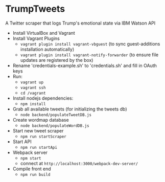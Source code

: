 # TrumpTweets
A Twitter scraper that logs Trump's emotional state via IBM Watson API

- Install VirtualBox and Vagrant
- Install Vagrant Plugins
    - `vagrant plugin install vagrant-vbguest` (to sync guest-additions installation automatically)
    - `vagrant plugin install vagrant-notify-forwarder` (to ensure file updates are registered by the box)
- Rename 'credentials-example.sh' to 'credentials.sh' and fill in OAuth keys
- Run:
    - `vagrant up`
    - `vagrant ssh`
    - `cd /vagrant`
- Install nodejs dependencies:
    - `npm install`
- Grab all available tweets (for initializing the tweets db)
    - `node backend/populateTweetDB.js`
- Create wordmap database
    - `node backend/populateWordDB.js`
- Start new tweet scraper
    - `npm run startScraper`
- Start API
    - `npm run startApi`
- Webpack server
    - `npm start`
    - connect at `http://localhost:3000/webpack-dev-server/`
- Compile front end
    - `npm run build`
